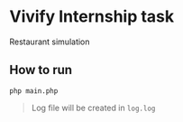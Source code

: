 # Vivify Internship task

Restaurant simulation

## How to run

```
php main.php
```

> Log file will be created in `log.log`
